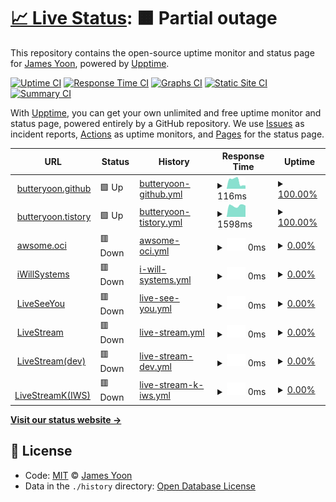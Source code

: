 # [📈 Live Status](https://butteryoon.github.io/liveseeyou): <!--live status--> **🟧 Partial outage**

This repository contains the open-source uptime monitor and status page for [James Yoon](http://butteryoon.tistory.com), powered by [Upptime](https://github.com/upptime/upptime).

[![Uptime CI](https://github.com/koj-co/upptime/workflows/Uptime%20CI/badge.svg)](https://github.com/koj-co/upptime/actions?query=workflow%3A%22Uptime+CI%22)
[![Response Time CI](https://github.com/koj-co/upptime/workflows/Response%20Time%20CI/badge.svg)](https://github.com/koj-co/upptime/actions?query=workflow%3A%22Response+Time+CI%22)
[![Graphs CI](https://github.com/koj-co/upptime/workflows/Graphs%20CI/badge.svg)](https://github.com/koj-co/upptime/actions?query=workflow%3A%22Graphs+CI%22)
[![Static Site CI](https://github.com/koj-co/upptime/workflows/Static%20Site%20CI/badge.svg)](https://github.com/koj-co/upptime/actions?query=workflow%3A%22Static+Site+CI%22)
[![Summary CI](https://github.com/koj-co/upptime/workflows/Summary%20CI/badge.svg)](https://github.com/koj-co/upptime/actions?query=workflow%3A%22Summary+CI%22)

With [Upptime](https://upptime.js.org), you can get your own unlimited and free uptime monitor and status page, powered entirely by a GitHub repository. We use [Issues](https://github.com/butteryoon/liveseeyou/issues) as incident reports, [Actions](https://github.com/butteryoon/liveseeyou/actions) as uptime monitors, and [Pages](https://butteryoon.github.io/liveseeyou) for the status page.

<!--start: status pages-->
<!-- This summary is generated by Upptime (https://github.com/upptime/upptime) -->
<!-- Do not edit this manually, your changes will be overwritten -->
<!-- prettier-ignore -->
| URL | Status | History | Response Time | Uptime |
| --- | ------ | ------- | ------------- | ------ |
| <img alt="" src="https://icons.duckduckgo.com/ip3/butteryoon.github.io.ico" height="13"> [butteryoon.github](https://butteryoon.github.io) | 🟩 Up | [butteryoon-github.yml](https://github.com/butteryoon/liveseeyou/commits/HEAD/history/butteryoon-github.yml) | <details><summary><img alt="Response time graph" src="./graphs/butteryoon-github/response-time-week.png" height="20"> 116ms</summary><br><a href="https://butteryoon.github.io/liveseeyou/history/butteryoon-github"><img alt="Response time 107" src="https://img.shields.io/endpoint?url=https%3A%2F%2Fraw.githubusercontent.com%2Fbutteryoon%2Fliveseeyou%2FHEAD%2Fapi%2Fbutteryoon-github%2Fresponse-time.json"></a><br><a href="https://butteryoon.github.io/liveseeyou/history/butteryoon-github"><img alt="24-hour response time 49" src="https://img.shields.io/endpoint?url=https%3A%2F%2Fraw.githubusercontent.com%2Fbutteryoon%2Fliveseeyou%2FHEAD%2Fapi%2Fbutteryoon-github%2Fresponse-time-day.json"></a><br><a href="https://butteryoon.github.io/liveseeyou/history/butteryoon-github"><img alt="7-day response time 116" src="https://img.shields.io/endpoint?url=https%3A%2F%2Fraw.githubusercontent.com%2Fbutteryoon%2Fliveseeyou%2FHEAD%2Fapi%2Fbutteryoon-github%2Fresponse-time-week.json"></a><br><a href="https://butteryoon.github.io/liveseeyou/history/butteryoon-github"><img alt="30-day response time 109" src="https://img.shields.io/endpoint?url=https%3A%2F%2Fraw.githubusercontent.com%2Fbutteryoon%2Fliveseeyou%2FHEAD%2Fapi%2Fbutteryoon-github%2Fresponse-time-month.json"></a><br><a href="https://butteryoon.github.io/liveseeyou/history/butteryoon-github"><img alt="1-year response time 111" src="https://img.shields.io/endpoint?url=https%3A%2F%2Fraw.githubusercontent.com%2Fbutteryoon%2Fliveseeyou%2FHEAD%2Fapi%2Fbutteryoon-github%2Fresponse-time-year.json"></a></details> | <details><summary><a href="https://butteryoon.github.io/liveseeyou/history/butteryoon-github">100.00%</a></summary><a href="https://butteryoon.github.io/liveseeyou/history/butteryoon-github"><img alt="All-time uptime 100.00%" src="https://img.shields.io/endpoint?url=https%3A%2F%2Fraw.githubusercontent.com%2Fbutteryoon%2Fliveseeyou%2FHEAD%2Fapi%2Fbutteryoon-github%2Fuptime.json"></a><br><a href="https://butteryoon.github.io/liveseeyou/history/butteryoon-github"><img alt="24-hour uptime 100.00%" src="https://img.shields.io/endpoint?url=https%3A%2F%2Fraw.githubusercontent.com%2Fbutteryoon%2Fliveseeyou%2FHEAD%2Fapi%2Fbutteryoon-github%2Fuptime-day.json"></a><br><a href="https://butteryoon.github.io/liveseeyou/history/butteryoon-github"><img alt="7-day uptime 100.00%" src="https://img.shields.io/endpoint?url=https%3A%2F%2Fraw.githubusercontent.com%2Fbutteryoon%2Fliveseeyou%2FHEAD%2Fapi%2Fbutteryoon-github%2Fuptime-week.json"></a><br><a href="https://butteryoon.github.io/liveseeyou/history/butteryoon-github"><img alt="30-day uptime 100.00%" src="https://img.shields.io/endpoint?url=https%3A%2F%2Fraw.githubusercontent.com%2Fbutteryoon%2Fliveseeyou%2FHEAD%2Fapi%2Fbutteryoon-github%2Fuptime-month.json"></a><br><a href="https://butteryoon.github.io/liveseeyou/history/butteryoon-github"><img alt="1-year uptime 100.00%" src="https://img.shields.io/endpoint?url=https%3A%2F%2Fraw.githubusercontent.com%2Fbutteryoon%2Fliveseeyou%2FHEAD%2Fapi%2Fbutteryoon-github%2Fuptime-year.json"></a></details>
| <img alt="" src="https://icons.duckduckgo.com/ip3/butteryoon.tistory.com.ico" height="13"> [butteryoon.tistory](https://butteryoon.tistory.com) | 🟩 Up | [butteryoon-tistory.yml](https://github.com/butteryoon/liveseeyou/commits/HEAD/history/butteryoon-tistory.yml) | <details><summary><img alt="Response time graph" src="./graphs/butteryoon-tistory/response-time-week.png" height="20"> 1598ms</summary><br><a href="https://butteryoon.github.io/liveseeyou/history/butteryoon-tistory"><img alt="Response time 1801" src="https://img.shields.io/endpoint?url=https%3A%2F%2Fraw.githubusercontent.com%2Fbutteryoon%2Fliveseeyou%2FHEAD%2Fapi%2Fbutteryoon-tistory%2Fresponse-time.json"></a><br><a href="https://butteryoon.github.io/liveseeyou/history/butteryoon-tistory"><img alt="24-hour response time 1601" src="https://img.shields.io/endpoint?url=https%3A%2F%2Fraw.githubusercontent.com%2Fbutteryoon%2Fliveseeyou%2FHEAD%2Fapi%2Fbutteryoon-tistory%2Fresponse-time-day.json"></a><br><a href="https://butteryoon.github.io/liveseeyou/history/butteryoon-tistory"><img alt="7-day response time 1598" src="https://img.shields.io/endpoint?url=https%3A%2F%2Fraw.githubusercontent.com%2Fbutteryoon%2Fliveseeyou%2FHEAD%2Fapi%2Fbutteryoon-tistory%2Fresponse-time-week.json"></a><br><a href="https://butteryoon.github.io/liveseeyou/history/butteryoon-tistory"><img alt="30-day response time 1794" src="https://img.shields.io/endpoint?url=https%3A%2F%2Fraw.githubusercontent.com%2Fbutteryoon%2Fliveseeyou%2FHEAD%2Fapi%2Fbutteryoon-tistory%2Fresponse-time-month.json"></a><br><a href="https://butteryoon.github.io/liveseeyou/history/butteryoon-tistory"><img alt="1-year response time 1821" src="https://img.shields.io/endpoint?url=https%3A%2F%2Fraw.githubusercontent.com%2Fbutteryoon%2Fliveseeyou%2FHEAD%2Fapi%2Fbutteryoon-tistory%2Fresponse-time-year.json"></a></details> | <details><summary><a href="https://butteryoon.github.io/liveseeyou/history/butteryoon-tistory">100.00%</a></summary><a href="https://butteryoon.github.io/liveseeyou/history/butteryoon-tistory"><img alt="All-time uptime 99.59%" src="https://img.shields.io/endpoint?url=https%3A%2F%2Fraw.githubusercontent.com%2Fbutteryoon%2Fliveseeyou%2FHEAD%2Fapi%2Fbutteryoon-tistory%2Fuptime.json"></a><br><a href="https://butteryoon.github.io/liveseeyou/history/butteryoon-tistory"><img alt="24-hour uptime 100.00%" src="https://img.shields.io/endpoint?url=https%3A%2F%2Fraw.githubusercontent.com%2Fbutteryoon%2Fliveseeyou%2FHEAD%2Fapi%2Fbutteryoon-tistory%2Fuptime-day.json"></a><br><a href="https://butteryoon.github.io/liveseeyou/history/butteryoon-tistory"><img alt="7-day uptime 100.00%" src="https://img.shields.io/endpoint?url=https%3A%2F%2Fraw.githubusercontent.com%2Fbutteryoon%2Fliveseeyou%2FHEAD%2Fapi%2Fbutteryoon-tistory%2Fuptime-week.json"></a><br><a href="https://butteryoon.github.io/liveseeyou/history/butteryoon-tistory"><img alt="30-day uptime 100.00%" src="https://img.shields.io/endpoint?url=https%3A%2F%2Fraw.githubusercontent.com%2Fbutteryoon%2Fliveseeyou%2FHEAD%2Fapi%2Fbutteryoon-tistory%2Fuptime-month.json"></a><br><a href="https://butteryoon.github.io/liveseeyou/history/butteryoon-tistory"><img alt="1-year uptime 99.99%" src="https://img.shields.io/endpoint?url=https%3A%2F%2Fraw.githubusercontent.com%2Fbutteryoon%2Fliveseeyou%2FHEAD%2Fapi%2Fbutteryoon-tistory%2Fuptime-year.json"></a></details>
| <img alt="" src="https://icons.duckduckgo.com/ip3/awsome.duckdns.org.ico" height="13"> [awsome.oci](https://awsome.duckdns.org:58803) | 🟥 Down | [awsome-oci.yml](https://github.com/butteryoon/liveseeyou/commits/HEAD/history/awsome-oci.yml) | <details><summary><img alt="Response time graph" src="./graphs/awsome-oci/response-time-week.png" height="20"> 0ms</summary><br><a href="https://butteryoon.github.io/liveseeyou/history/awsome-oci"><img alt="Response time 0" src="https://img.shields.io/endpoint?url=https%3A%2F%2Fraw.githubusercontent.com%2Fbutteryoon%2Fliveseeyou%2FHEAD%2Fapi%2Fawsome-oci%2Fresponse-time.json"></a><br><a href="https://butteryoon.github.io/liveseeyou/history/awsome-oci"><img alt="24-hour response time 0" src="https://img.shields.io/endpoint?url=https%3A%2F%2Fraw.githubusercontent.com%2Fbutteryoon%2Fliveseeyou%2FHEAD%2Fapi%2Fawsome-oci%2Fresponse-time-day.json"></a><br><a href="https://butteryoon.github.io/liveseeyou/history/awsome-oci"><img alt="7-day response time 0" src="https://img.shields.io/endpoint?url=https%3A%2F%2Fraw.githubusercontent.com%2Fbutteryoon%2Fliveseeyou%2FHEAD%2Fapi%2Fawsome-oci%2Fresponse-time-week.json"></a><br><a href="https://butteryoon.github.io/liveseeyou/history/awsome-oci"><img alt="30-day response time 0" src="https://img.shields.io/endpoint?url=https%3A%2F%2Fraw.githubusercontent.com%2Fbutteryoon%2Fliveseeyou%2FHEAD%2Fapi%2Fawsome-oci%2Fresponse-time-month.json"></a><br><a href="https://butteryoon.github.io/liveseeyou/history/awsome-oci"><img alt="1-year response time 0" src="https://img.shields.io/endpoint?url=https%3A%2F%2Fraw.githubusercontent.com%2Fbutteryoon%2Fliveseeyou%2FHEAD%2Fapi%2Fawsome-oci%2Fresponse-time-year.json"></a></details> | <details><summary><a href="https://butteryoon.github.io/liveseeyou/history/awsome-oci">0.00%</a></summary><a href="https://butteryoon.github.io/liveseeyou/history/awsome-oci"><img alt="All-time uptime 3.00%" src="https://img.shields.io/endpoint?url=https%3A%2F%2Fraw.githubusercontent.com%2Fbutteryoon%2Fliveseeyou%2FHEAD%2Fapi%2Fawsome-oci%2Fuptime.json"></a><br><a href="https://butteryoon.github.io/liveseeyou/history/awsome-oci"><img alt="24-hour uptime 0.00%" src="https://img.shields.io/endpoint?url=https%3A%2F%2Fraw.githubusercontent.com%2Fbutteryoon%2Fliveseeyou%2FHEAD%2Fapi%2Fawsome-oci%2Fuptime-day.json"></a><br><a href="https://butteryoon.github.io/liveseeyou/history/awsome-oci"><img alt="7-day uptime 0.00%" src="https://img.shields.io/endpoint?url=https%3A%2F%2Fraw.githubusercontent.com%2Fbutteryoon%2Fliveseeyou%2FHEAD%2Fapi%2Fawsome-oci%2Fuptime-week.json"></a><br><a href="https://butteryoon.github.io/liveseeyou/history/awsome-oci"><img alt="30-day uptime 0.00%" src="https://img.shields.io/endpoint?url=https%3A%2F%2Fraw.githubusercontent.com%2Fbutteryoon%2Fliveseeyou%2FHEAD%2Fapi%2Fawsome-oci%2Fuptime-month.json"></a><br><a href="https://butteryoon.github.io/liveseeyou/history/awsome-oci"><img alt="1-year uptime 0.00%" src="https://img.shields.io/endpoint?url=https%3A%2F%2Fraw.githubusercontent.com%2Fbutteryoon%2Fliveseeyou%2FHEAD%2Fapi%2Fawsome-oci%2Fuptime-year.json"></a></details>
| <img alt="" src="https://icons.duckduckgo.com/ip3/www.iwsys.co.kr.ico" height="13"> [iWillSystems](http://www.iwsys.co.kr) | 🟥 Down | [i-will-systems.yml](https://github.com/butteryoon/liveseeyou/commits/HEAD/history/i-will-systems.yml) | <details><summary><img alt="Response time graph" src="./graphs/i-will-systems/response-time-week.png" height="20"> 0ms</summary><br><a href="https://butteryoon.github.io/liveseeyou/history/i-will-systems"><img alt="Response time 0" src="https://img.shields.io/endpoint?url=https%3A%2F%2Fraw.githubusercontent.com%2Fbutteryoon%2Fliveseeyou%2FHEAD%2Fapi%2Fi-will-systems%2Fresponse-time.json"></a><br><a href="https://butteryoon.github.io/liveseeyou/history/i-will-systems"><img alt="24-hour response time 0" src="https://img.shields.io/endpoint?url=https%3A%2F%2Fraw.githubusercontent.com%2Fbutteryoon%2Fliveseeyou%2FHEAD%2Fapi%2Fi-will-systems%2Fresponse-time-day.json"></a><br><a href="https://butteryoon.github.io/liveseeyou/history/i-will-systems"><img alt="7-day response time 0" src="https://img.shields.io/endpoint?url=https%3A%2F%2Fraw.githubusercontent.com%2Fbutteryoon%2Fliveseeyou%2FHEAD%2Fapi%2Fi-will-systems%2Fresponse-time-week.json"></a><br><a href="https://butteryoon.github.io/liveseeyou/history/i-will-systems"><img alt="30-day response time 0" src="https://img.shields.io/endpoint?url=https%3A%2F%2Fraw.githubusercontent.com%2Fbutteryoon%2Fliveseeyou%2FHEAD%2Fapi%2Fi-will-systems%2Fresponse-time-month.json"></a><br><a href="https://butteryoon.github.io/liveseeyou/history/i-will-systems"><img alt="1-year response time 0" src="https://img.shields.io/endpoint?url=https%3A%2F%2Fraw.githubusercontent.com%2Fbutteryoon%2Fliveseeyou%2FHEAD%2Fapi%2Fi-will-systems%2Fresponse-time-year.json"></a></details> | <details><summary><a href="https://butteryoon.github.io/liveseeyou/history/i-will-systems">0.00%</a></summary><a href="https://butteryoon.github.io/liveseeyou/history/i-will-systems"><img alt="All-time uptime 53.58%" src="https://img.shields.io/endpoint?url=https%3A%2F%2Fraw.githubusercontent.com%2Fbutteryoon%2Fliveseeyou%2FHEAD%2Fapi%2Fi-will-systems%2Fuptime.json"></a><br><a href="https://butteryoon.github.io/liveseeyou/history/i-will-systems"><img alt="24-hour uptime 0.00%" src="https://img.shields.io/endpoint?url=https%3A%2F%2Fraw.githubusercontent.com%2Fbutteryoon%2Fliveseeyou%2FHEAD%2Fapi%2Fi-will-systems%2Fuptime-day.json"></a><br><a href="https://butteryoon.github.io/liveseeyou/history/i-will-systems"><img alt="7-day uptime 0.00%" src="https://img.shields.io/endpoint?url=https%3A%2F%2Fraw.githubusercontent.com%2Fbutteryoon%2Fliveseeyou%2FHEAD%2Fapi%2Fi-will-systems%2Fuptime-week.json"></a><br><a href="https://butteryoon.github.io/liveseeyou/history/i-will-systems"><img alt="30-day uptime 0.00%" src="https://img.shields.io/endpoint?url=https%3A%2F%2Fraw.githubusercontent.com%2Fbutteryoon%2Fliveseeyou%2FHEAD%2Fapi%2Fi-will-systems%2Fuptime-month.json"></a><br><a href="https://butteryoon.github.io/liveseeyou/history/i-will-systems"><img alt="1-year uptime 0.00%" src="https://img.shields.io/endpoint?url=https%3A%2F%2Fraw.githubusercontent.com%2Fbutteryoon%2Fliveseeyou%2FHEAD%2Fapi%2Fi-will-systems%2Fuptime-year.json"></a></details>
| <img alt="" src="https://icons.duckduckgo.com/ip3/www.liveseeyou.com.ico" height="13"> [LiveSeeYou](https://www.liveseeyou.com) | 🟥 Down | [live-see-you.yml](https://github.com/butteryoon/liveseeyou/commits/HEAD/history/live-see-you.yml) | <details><summary><img alt="Response time graph" src="./graphs/live-see-you/response-time-week.png" height="20"> 0ms</summary><br><a href="https://butteryoon.github.io/liveseeyou/history/live-see-you"><img alt="Response time 0" src="https://img.shields.io/endpoint?url=https%3A%2F%2Fraw.githubusercontent.com%2Fbutteryoon%2Fliveseeyou%2FHEAD%2Fapi%2Flive-see-you%2Fresponse-time.json"></a><br><a href="https://butteryoon.github.io/liveseeyou/history/live-see-you"><img alt="24-hour response time 0" src="https://img.shields.io/endpoint?url=https%3A%2F%2Fraw.githubusercontent.com%2Fbutteryoon%2Fliveseeyou%2FHEAD%2Fapi%2Flive-see-you%2Fresponse-time-day.json"></a><br><a href="https://butteryoon.github.io/liveseeyou/history/live-see-you"><img alt="7-day response time 0" src="https://img.shields.io/endpoint?url=https%3A%2F%2Fraw.githubusercontent.com%2Fbutteryoon%2Fliveseeyou%2FHEAD%2Fapi%2Flive-see-you%2Fresponse-time-week.json"></a><br><a href="https://butteryoon.github.io/liveseeyou/history/live-see-you"><img alt="30-day response time 0" src="https://img.shields.io/endpoint?url=https%3A%2F%2Fraw.githubusercontent.com%2Fbutteryoon%2Fliveseeyou%2FHEAD%2Fapi%2Flive-see-you%2Fresponse-time-month.json"></a><br><a href="https://butteryoon.github.io/liveseeyou/history/live-see-you"><img alt="1-year response time 0" src="https://img.shields.io/endpoint?url=https%3A%2F%2Fraw.githubusercontent.com%2Fbutteryoon%2Fliveseeyou%2FHEAD%2Fapi%2Flive-see-you%2Fresponse-time-year.json"></a></details> | <details><summary><a href="https://butteryoon.github.io/liveseeyou/history/live-see-you">0.00%</a></summary><a href="https://butteryoon.github.io/liveseeyou/history/live-see-you"><img alt="All-time uptime 16.90%" src="https://img.shields.io/endpoint?url=https%3A%2F%2Fraw.githubusercontent.com%2Fbutteryoon%2Fliveseeyou%2FHEAD%2Fapi%2Flive-see-you%2Fuptime.json"></a><br><a href="https://butteryoon.github.io/liveseeyou/history/live-see-you"><img alt="24-hour uptime 0.00%" src="https://img.shields.io/endpoint?url=https%3A%2F%2Fraw.githubusercontent.com%2Fbutteryoon%2Fliveseeyou%2FHEAD%2Fapi%2Flive-see-you%2Fuptime-day.json"></a><br><a href="https://butteryoon.github.io/liveseeyou/history/live-see-you"><img alt="7-day uptime 0.00%" src="https://img.shields.io/endpoint?url=https%3A%2F%2Fraw.githubusercontent.com%2Fbutteryoon%2Fliveseeyou%2FHEAD%2Fapi%2Flive-see-you%2Fuptime-week.json"></a><br><a href="https://butteryoon.github.io/liveseeyou/history/live-see-you"><img alt="30-day uptime 0.00%" src="https://img.shields.io/endpoint?url=https%3A%2F%2Fraw.githubusercontent.com%2Fbutteryoon%2Fliveseeyou%2FHEAD%2Fapi%2Flive-see-you%2Fuptime-month.json"></a><br><a href="https://butteryoon.github.io/liveseeyou/history/live-see-you"><img alt="1-year uptime 0.00%" src="https://img.shields.io/endpoint?url=https%3A%2F%2Fraw.githubusercontent.com%2Fbutteryoon%2Fliveseeyou%2FHEAD%2Fapi%2Flive-see-you%2Fuptime-year.json"></a></details>
| <img alt="" src="https://icons.duckduckgo.com/ip3/live.uplus.co.kr.ico" height="13"> [LiveStream](https://live.uplus.co.kr) | 🟥 Down | [live-stream.yml](https://github.com/butteryoon/liveseeyou/commits/HEAD/history/live-stream.yml) | <details><summary><img alt="Response time graph" src="./graphs/live-stream/response-time-week.png" height="20"> 0ms</summary><br><a href="https://butteryoon.github.io/liveseeyou/history/live-stream"><img alt="Response time 0" src="https://img.shields.io/endpoint?url=https%3A%2F%2Fraw.githubusercontent.com%2Fbutteryoon%2Fliveseeyou%2FHEAD%2Fapi%2Flive-stream%2Fresponse-time.json"></a><br><a href="https://butteryoon.github.io/liveseeyou/history/live-stream"><img alt="24-hour response time 0" src="https://img.shields.io/endpoint?url=https%3A%2F%2Fraw.githubusercontent.com%2Fbutteryoon%2Fliveseeyou%2FHEAD%2Fapi%2Flive-stream%2Fresponse-time-day.json"></a><br><a href="https://butteryoon.github.io/liveseeyou/history/live-stream"><img alt="7-day response time 0" src="https://img.shields.io/endpoint?url=https%3A%2F%2Fraw.githubusercontent.com%2Fbutteryoon%2Fliveseeyou%2FHEAD%2Fapi%2Flive-stream%2Fresponse-time-week.json"></a><br><a href="https://butteryoon.github.io/liveseeyou/history/live-stream"><img alt="30-day response time 0" src="https://img.shields.io/endpoint?url=https%3A%2F%2Fraw.githubusercontent.com%2Fbutteryoon%2Fliveseeyou%2FHEAD%2Fapi%2Flive-stream%2Fresponse-time-month.json"></a><br><a href="https://butteryoon.github.io/liveseeyou/history/live-stream"><img alt="1-year response time 0" src="https://img.shields.io/endpoint?url=https%3A%2F%2Fraw.githubusercontent.com%2Fbutteryoon%2Fliveseeyou%2FHEAD%2Fapi%2Flive-stream%2Fresponse-time-year.json"></a></details> | <details><summary><a href="https://butteryoon.github.io/liveseeyou/history/live-stream">0.00%</a></summary><a href="https://butteryoon.github.io/liveseeyou/history/live-stream"><img alt="All-time uptime 65.21%" src="https://img.shields.io/endpoint?url=https%3A%2F%2Fraw.githubusercontent.com%2Fbutteryoon%2Fliveseeyou%2FHEAD%2Fapi%2Flive-stream%2Fuptime.json"></a><br><a href="https://butteryoon.github.io/liveseeyou/history/live-stream"><img alt="24-hour uptime 0.00%" src="https://img.shields.io/endpoint?url=https%3A%2F%2Fraw.githubusercontent.com%2Fbutteryoon%2Fliveseeyou%2FHEAD%2Fapi%2Flive-stream%2Fuptime-day.json"></a><br><a href="https://butteryoon.github.io/liveseeyou/history/live-stream"><img alt="7-day uptime 0.00%" src="https://img.shields.io/endpoint?url=https%3A%2F%2Fraw.githubusercontent.com%2Fbutteryoon%2Fliveseeyou%2FHEAD%2Fapi%2Flive-stream%2Fuptime-week.json"></a><br><a href="https://butteryoon.github.io/liveseeyou/history/live-stream"><img alt="30-day uptime 0.00%" src="https://img.shields.io/endpoint?url=https%3A%2F%2Fraw.githubusercontent.com%2Fbutteryoon%2Fliveseeyou%2FHEAD%2Fapi%2Flive-stream%2Fuptime-month.json"></a><br><a href="https://butteryoon.github.io/liveseeyou/history/live-stream"><img alt="1-year uptime 0.00%" src="https://img.shields.io/endpoint?url=https%3A%2F%2Fraw.githubusercontent.com%2Fbutteryoon%2Fliveseeyou%2FHEAD%2Fapi%2Flive-stream%2Fuptime-year.json"></a></details>
| <img alt="" src="https://icons.duckduckgo.com/ip3/devlive.uplus.co.kr.ico" height="13"> [LiveStream(dev)](https://devlive.uplus.co.kr:8080) | 🟥 Down | [live-stream-dev.yml](https://github.com/butteryoon/liveseeyou/commits/HEAD/history/live-stream-dev.yml) | <details><summary><img alt="Response time graph" src="./graphs/live-stream-dev/response-time-week.png" height="20"> 0ms</summary><br><a href="https://butteryoon.github.io/liveseeyou/history/live-stream-dev"><img alt="Response time 0" src="https://img.shields.io/endpoint?url=https%3A%2F%2Fraw.githubusercontent.com%2Fbutteryoon%2Fliveseeyou%2FHEAD%2Fapi%2Flive-stream-dev%2Fresponse-time.json"></a><br><a href="https://butteryoon.github.io/liveseeyou/history/live-stream-dev"><img alt="24-hour response time 0" src="https://img.shields.io/endpoint?url=https%3A%2F%2Fraw.githubusercontent.com%2Fbutteryoon%2Fliveseeyou%2FHEAD%2Fapi%2Flive-stream-dev%2Fresponse-time-day.json"></a><br><a href="https://butteryoon.github.io/liveseeyou/history/live-stream-dev"><img alt="7-day response time 0" src="https://img.shields.io/endpoint?url=https%3A%2F%2Fraw.githubusercontent.com%2Fbutteryoon%2Fliveseeyou%2FHEAD%2Fapi%2Flive-stream-dev%2Fresponse-time-week.json"></a><br><a href="https://butteryoon.github.io/liveseeyou/history/live-stream-dev"><img alt="30-day response time 0" src="https://img.shields.io/endpoint?url=https%3A%2F%2Fraw.githubusercontent.com%2Fbutteryoon%2Fliveseeyou%2FHEAD%2Fapi%2Flive-stream-dev%2Fresponse-time-month.json"></a><br><a href="https://butteryoon.github.io/liveseeyou/history/live-stream-dev"><img alt="1-year response time 0" src="https://img.shields.io/endpoint?url=https%3A%2F%2Fraw.githubusercontent.com%2Fbutteryoon%2Fliveseeyou%2FHEAD%2Fapi%2Flive-stream-dev%2Fresponse-time-year.json"></a></details> | <details><summary><a href="https://butteryoon.github.io/liveseeyou/history/live-stream-dev">0.00%</a></summary><a href="https://butteryoon.github.io/liveseeyou/history/live-stream-dev"><img alt="All-time uptime 44.44%" src="https://img.shields.io/endpoint?url=https%3A%2F%2Fraw.githubusercontent.com%2Fbutteryoon%2Fliveseeyou%2FHEAD%2Fapi%2Flive-stream-dev%2Fuptime.json"></a><br><a href="https://butteryoon.github.io/liveseeyou/history/live-stream-dev"><img alt="24-hour uptime 0.00%" src="https://img.shields.io/endpoint?url=https%3A%2F%2Fraw.githubusercontent.com%2Fbutteryoon%2Fliveseeyou%2FHEAD%2Fapi%2Flive-stream-dev%2Fuptime-day.json"></a><br><a href="https://butteryoon.github.io/liveseeyou/history/live-stream-dev"><img alt="7-day uptime 0.00%" src="https://img.shields.io/endpoint?url=https%3A%2F%2Fraw.githubusercontent.com%2Fbutteryoon%2Fliveseeyou%2FHEAD%2Fapi%2Flive-stream-dev%2Fuptime-week.json"></a><br><a href="https://butteryoon.github.io/liveseeyou/history/live-stream-dev"><img alt="30-day uptime 0.00%" src="https://img.shields.io/endpoint?url=https%3A%2F%2Fraw.githubusercontent.com%2Fbutteryoon%2Fliveseeyou%2FHEAD%2Fapi%2Flive-stream-dev%2Fuptime-month.json"></a><br><a href="https://butteryoon.github.io/liveseeyou/history/live-stream-dev"><img alt="1-year uptime 0.00%" src="https://img.shields.io/endpoint?url=https%3A%2F%2Fraw.githubusercontent.com%2Fbutteryoon%2Fliveseeyou%2FHEAD%2Fapi%2Flive-stream-dev%2Fuptime-year.json"></a></details>
| <img alt="" src="https://icons.duckduckgo.com/ip3/iws.iptime.org.ico" height="13"> [LiveStreamK(IWS)](http://iws.iptime.org:8080) | 🟥 Down | [live-stream-k-iws.yml](https://github.com/butteryoon/liveseeyou/commits/HEAD/history/live-stream-k-iws.yml) | <details><summary><img alt="Response time graph" src="./graphs/live-stream-k-iws/response-time-week.png" height="20"> 0ms</summary><br><a href="https://butteryoon.github.io/liveseeyou/history/live-stream-k-iws"><img alt="Response time 0" src="https://img.shields.io/endpoint?url=https%3A%2F%2Fraw.githubusercontent.com%2Fbutteryoon%2Fliveseeyou%2FHEAD%2Fapi%2Flive-stream-k-iws%2Fresponse-time.json"></a><br><a href="https://butteryoon.github.io/liveseeyou/history/live-stream-k-iws"><img alt="24-hour response time 0" src="https://img.shields.io/endpoint?url=https%3A%2F%2Fraw.githubusercontent.com%2Fbutteryoon%2Fliveseeyou%2FHEAD%2Fapi%2Flive-stream-k-iws%2Fresponse-time-day.json"></a><br><a href="https://butteryoon.github.io/liveseeyou/history/live-stream-k-iws"><img alt="7-day response time 0" src="https://img.shields.io/endpoint?url=https%3A%2F%2Fraw.githubusercontent.com%2Fbutteryoon%2Fliveseeyou%2FHEAD%2Fapi%2Flive-stream-k-iws%2Fresponse-time-week.json"></a><br><a href="https://butteryoon.github.io/liveseeyou/history/live-stream-k-iws"><img alt="30-day response time 0" src="https://img.shields.io/endpoint?url=https%3A%2F%2Fraw.githubusercontent.com%2Fbutteryoon%2Fliveseeyou%2FHEAD%2Fapi%2Flive-stream-k-iws%2Fresponse-time-month.json"></a><br><a href="https://butteryoon.github.io/liveseeyou/history/live-stream-k-iws"><img alt="1-year response time 0" src="https://img.shields.io/endpoint?url=https%3A%2F%2Fraw.githubusercontent.com%2Fbutteryoon%2Fliveseeyou%2FHEAD%2Fapi%2Flive-stream-k-iws%2Fresponse-time-year.json"></a></details> | <details><summary><a href="https://butteryoon.github.io/liveseeyou/history/live-stream-k-iws">0.00%</a></summary><a href="https://butteryoon.github.io/liveseeyou/history/live-stream-k-iws"><img alt="All-time uptime 19.44%" src="https://img.shields.io/endpoint?url=https%3A%2F%2Fraw.githubusercontent.com%2Fbutteryoon%2Fliveseeyou%2FHEAD%2Fapi%2Flive-stream-k-iws%2Fuptime.json"></a><br><a href="https://butteryoon.github.io/liveseeyou/history/live-stream-k-iws"><img alt="24-hour uptime 0.00%" src="https://img.shields.io/endpoint?url=https%3A%2F%2Fraw.githubusercontent.com%2Fbutteryoon%2Fliveseeyou%2FHEAD%2Fapi%2Flive-stream-k-iws%2Fuptime-day.json"></a><br><a href="https://butteryoon.github.io/liveseeyou/history/live-stream-k-iws"><img alt="7-day uptime 0.00%" src="https://img.shields.io/endpoint?url=https%3A%2F%2Fraw.githubusercontent.com%2Fbutteryoon%2Fliveseeyou%2FHEAD%2Fapi%2Flive-stream-k-iws%2Fuptime-week.json"></a><br><a href="https://butteryoon.github.io/liveseeyou/history/live-stream-k-iws"><img alt="30-day uptime 0.00%" src="https://img.shields.io/endpoint?url=https%3A%2F%2Fraw.githubusercontent.com%2Fbutteryoon%2Fliveseeyou%2FHEAD%2Fapi%2Flive-stream-k-iws%2Fuptime-month.json"></a><br><a href="https://butteryoon.github.io/liveseeyou/history/live-stream-k-iws"><img alt="1-year uptime 0.00%" src="https://img.shields.io/endpoint?url=https%3A%2F%2Fraw.githubusercontent.com%2Fbutteryoon%2Fliveseeyou%2FHEAD%2Fapi%2Flive-stream-k-iws%2Fuptime-year.json"></a></details>

<!--end: status pages-->

[**Visit our status website →**](https://butteryoon.github.io/liveseeyou)

## 📄 License

- Code: [MIT](./LICENSE) © [James Yoon](http://butteryoon.tistory.com)
- Data in the `./history` directory: [Open Database License](https://opendatacommons.org/licenses/odbl/1-0/)
